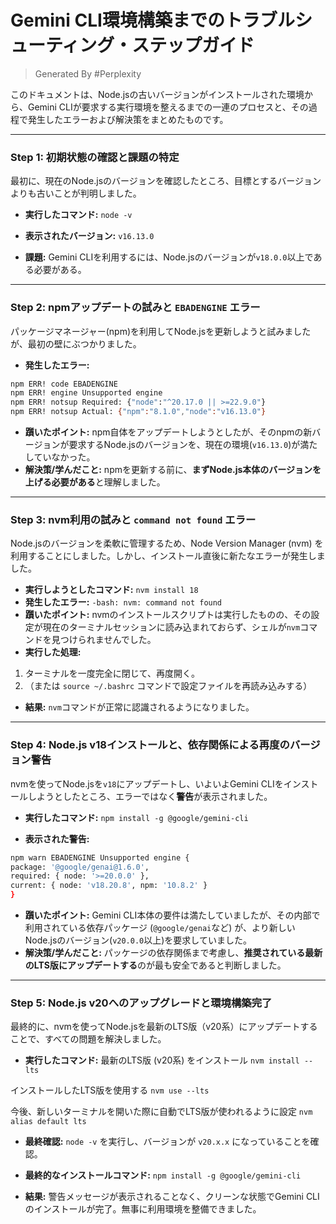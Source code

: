 # Gemini CLI環境構築までのトラブルシューティング・ステップガイド
> Generated By #Perplexity

このドキュメントは、Node.jsの古いバージョンがインストールされた環境から、Gemini CLIが要求する実行環境を整えるまでの一連のプロセスと、その過程で発生したエラーおよび解決策をまとめたものです。

---

### Step 1: 初期状態の確認と課題の特定

最初に、現在のNode.jsのバージョンを確認したところ、目標とするバージョンよりも古いことが判明しました。

- **実行したコマンド:**
`node -v`

- **表示されたバージョン:**
`v16.13.0`
- **課題:**
Gemini CLIを利用するには、Node.jsのバージョンが`v18.0.0`以上である必要がある。

---

### Step 2: npmアップデートの試みと `EBADENGINE` エラー

パッケージマネージャー(npm)を利用してNode.jsを更新しようと試みましたが、最初の壁にぶつかりました。

- **発生したエラー:**
```bash
npm ERR! code EBADENGINE
npm ERR! engine Unsupported engine
npm ERR! notsup Required: {"node":"^20.17.0 || >=22.9.0"}
npm ERR! notsup Actual: {"npm":"8.1.0","node":"v16.13.0"}
```
- **躓いたポイント:**
npm自体をアップデートしようとしたが、そのnpmの新バージョンが要求するNode.jsのバージョンを、現在の環境(`v16.13.0`)が満たしていなかった。
- **解決策/学んだこと:**
npmを更新する前に、**まずNode.js本体のバージョンを上げる必要がある**と理解しました。

---

### Step 3: nvm利用の試みと `command not found` エラー

Node.jsのバージョンを柔軟に管理するため、Node Version Manager (nvm) を利用することにしました。しかし、インストール直後に新たなエラーが発生しました。

- **実行しようとしたコマンド:**
`nvm install 18`
- **発生したエラー:**
`-bash: nvm: command not found`
- **躓いたポイント:**
nvmのインストールスクリプトは実行したものの、その設定が現在のターミナルセッションに読み込まれておらず、シェルが`nvm`コマンドを見つけられませんでした。
- **実行した処理:**
1. ターミナルを一度完全に閉じて、再度開く。
2. （または `source ~/.bashrc` コマンドで設定ファイルを再読み込みする）
- **結果:**
`nvm`コマンドが正常に認識されるようになりました。

---

### Step 4: Node.js v18インストールと、依存関係による再度のバージョン警告

nvmを使ってNode.jsを`v18`にアップデートし、いよいよGemini CLIをインストールしようとしたところ、エラーではなく**警告**が表示されました。

- **実行したコマンド:**
`npm install -g @google/gemini-cli`

- **表示された警告:**
```bash
npm warn EBADENGINE Unsupported engine {
package: '@google/genai@1.6.0',
required: { node: '>=20.0.0' },
current: { node: 'v18.20.8', npm: '10.8.2' }
}
```
- **躓いたポイント:**
Gemini CLI本体の要件は満たしていましたが、その内部で利用されている依存パッケージ (`@google/genai`など) が、より新しいNode.jsのバージョン(`v20.0.0`以上)を要求していました。
- **解決策/学んだこと:**
パッケージの依存関係まで考慮し、**推奨されている最新のLTS版にアップデートする**のが最も安全であると判断しました。

---

### Step 5: Node.js v20へのアップグレードと環境構築完了

最終的に、nvmを使ってNode.jsを最新のLTS版（v20系）にアップデートすることで、すべての問題を解決しました。

- **実行したコマンド:**
最新のLTS版 (v20系) をインストール
`nvm install --lts`

インストールしたLTS版を使用する
`nvm use --lts`

今後、新しいターミナルを開いた際に自動でLTS版が使われるように設定
`nvm alias default lts`

- **最終確認:**
`node -v` を実行し、バージョンが `v20.x.x` になっていることを確認。
- **最終的なインストールコマンド:**
`npm install -g @google/gemini-cli`

- **結果:**
警告メッセージが表示されることなく、クリーンな状態でGemini CLIのインストールが完了。無事に利用環境を整備できました。
